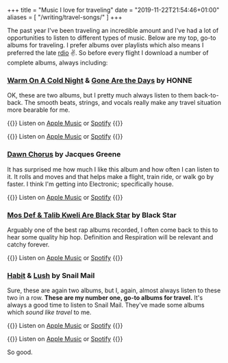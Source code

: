 +++
title = "Music I love for traveling"
date = "2019-11-22T21:54:46+01:00"
aliases = [
  "/writing/travel-songs/"
]
+++

The past year I've been traveling an incredible amount and I've had a lot of opportunities to listen to different types of music. Below are my top, go-to albums for traveling. I prefer albums over playlists which also means I preferred the late [rdio](https://en.wikipedia.org/wiki/Rdio) ✌️. So before every flight I download a number of complete albums, always including:

### [Warm On A Cold Night](https://music.apple.com/us/album/warm-on-a-cold-night/1111358527) & [Gone Are the Days](https://music.apple.com/us/album/gone-are-the-days/1059751428) by HONNE

OK, these are two albums, but I pretty much always listen to them back-to-back. The smooth beats, strings, and vocals really make any travel situation more bearable for me. 

{{<fig
  src="honne-0@2x.jpg"
  alt="Album art for Warm On A Cold Night"
  link="https://music.apple.com/us/album/warm-on-a-cold-night/1111358527">}}
Listen on [Apple Music](https://music.apple.com/us/album/warm-on-a-cold-night/1111358527) or [Spotify](https://open.spotify.com/album/0aWcnOSntyOxzNCxBksLW6)
{{</fig>}}

{{<fig
  src="honne-1@2x.jpg"
  alt="Album art for Gone Are the Days"
  link="https://music.apple.com/us/album/gone-are-the-days/1059751428">}}
Listen on [Apple Music](https://music.apple.com/us/album/gone-are-the-days/1059751428) or [Spotify](https://open.spotify.com/album/4VYRDmgRCtl3gpDbfD4Agv)
{{</fig>}}

### [Dawn Chorus](https://music.apple.com/us/album/dawn-chorus/1477510386) by Jacques Greene 

It has surprised me how much I like this album and how often I can listen to it. It rolls and moves and that helps make a flight, train ride, or walk go by faster. I think I'm getting into Electronic; specifically house. 

{{<fig
  src="dawn-chorus@2x.jpg"
  alt="Album art for Dawn Chorus"
  link="https://music.apple.com/us/album/dawn-chorus/1477510386">}}
Listen on [Apple Music](https://music.apple.com/us/album/dawn-chorus/1477510386) or [Spotify](https://open.spotify.com/album/3fDOKKGXHv4CsGCOTv4W3z)
{{</fig>}}


### [Mos Def & Talib Kweli Are Black Star](https://music.apple.com/us/album/mos-def-talib-kweli-are-black-star/328713) by Black Star

Arguably one of the best rap albums recorded, I often come back to this to hear some quality hip hop. Definition and Respiration will be relevant and catchy forever. 

{{<fig
  src="black-star@2x.jpg"
  alt="Album art for Black Star"
  link="https://music.apple.com/us/album/mos-def-talib-kweli-are-black-star/328713">}}
Listen on [Apple Music](https://music.apple.com/us/album/mos-def-talib-kweli-are-black-star/328713) or [Spotify](https://open.spotify.com/album/6GRzmk9UGL7odxprOPop1Q)
{{</fig>}}

### [Habit](https://music.apple.com/us/album/habit/1466878928) & [Lush](https://music.apple.com/us/album/lush/1355422978) by Snail Mail

Sure, these are again two albums, but I, again, almost always listen to these two in a row. **These are my number one, go-to albums for travel.** It's always a good time to listen to Snail Mail. They've made some albums which *sound like travel* to me. 

{{<fig
  src="snail-mail-0@2x.jpg"
  alt="Album art for Habit"
  link="https://music.apple.com/us/album/habit/1466878928">}}
Listen on [Apple Music](https://music.apple.com/us/album/habit/1466878928) or [Spotify](https://open.spotify.com/album/1EjRNhbVxDEPXDwKmusDyj)
{{</fig>}}

{{<fig
  src="snail-mail-1@2x.jpg"
  alt="Album art for Lush"
  link="https://music.apple.com/us/album/lush/1355422978">}}
Listen on [Apple Music](https://music.apple.com/us/album/lush/1355422978) or [Spotify](https://open.spotify.com/album/2e48GqjEwCi87gQJanb1bf)
{{</fig>}}

So good. 